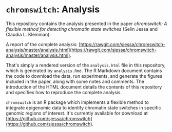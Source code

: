 # `chromswitch`: Analysis

This repository contains the analysis presented in the paper *chromswitch: A flexible method for detecting chromatin state switches* (Selin Jessa and Claudia L. Kleinman).

A report of the complete analysis: [https://rawgit.com/sjessa/chromswitch-analysis/master/analysis.html](https://rawgit.com/sjessa/chromswitch-analysis/master/analysis.html).

That's simply a rendered version of the `analysis.html` file in this repository, which is generated by `analysis.Rmd`. The R Markdown document contains the code to download the data, run experiments, and generate the figures included in the paper, along with some notes and comments. The introduction of the HTML document details the contents of this repository and specifies how to reproduce the complete analysis.

`chromswitch` is an R package which implements a flexible method to integrate epigenomic data to identify chromatin state switches in specific genomic regions of interest. It's currently available for download at [https://github.com/sjessa/chromswitch](https://github.com/sjessa/chromswitch).
